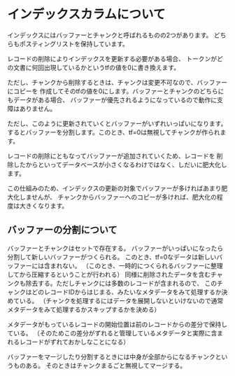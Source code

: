 # インデックスカラムについて

インデックスにはバッファーとチャンクと呼ばれるものの2つがあります。
どちらもポスティングリストを保持しています。

レコードの削除によりインデックスを更新する必要がある場合、
トークンがどの文書に何回出現しているかというtfの値を0に書き換えます。

ただし、チャンクから削除するときは、チャンクは変更不可なので、バッファーにコピーを
作成してそのtfの値を0にします。バッファーとチャンクのどちらにもデータがある場合、
バッファーが優先されるようになっているので動作に支障はありません。

ただし、このように更新されていくとバッファーがいずれいっぱいになります。
するとバッファーを分割します。このとき、tf=0は無視してチャンクが作られます。

レコードの削除にともなってバッファーが追加されていくため、レコードを
削除したからといってデータベースが小さくなるわけではなく、しだいに肥大化します。

この仕組みのため、インデックスの更新の対象でバッファーが多ければあまり肥大化しませんが、
チャンクからバッファーへのコピーが多ければ、肥大化の程度は大きくなります。

## バッファーの分割について

バッファーとチャンクはセットで存在する。
バッファーがいっぱいになったら分割して新しいバッファーがつくられる。
このとき、tf=0なデータは新しいバッファーには含まれない。
（このとき、一時的につくられるバッファーに整理してから圧縮するということが行われる）
同様に削除されたデータを含むチャンクも除去する。ただしチャンクには多数のレコードが含まれるので、
このチャンクはどのレコードIDからはじまる、みたいなメタデータをみて処理するか決めている。
（チャンクを処理するにはデータを展開しないといけないので通常メタデータをみて処理するかスキップするかを決める）

メタデータがもっているレコードの開始位置は前のレコードからの差分で保持している。
（そのためこの差分がずれると管理しているメタデータと実際に含まれるレコードがずれておかしなことになる）

バッファーをマージしたり分割するときには中身が全部からになるチャンクというものある。
そのときはチャンクまるごと無視してマージする。
